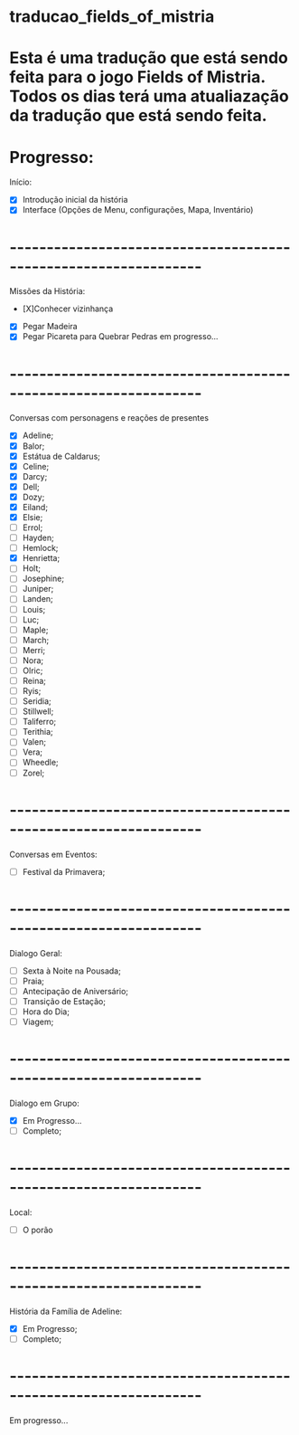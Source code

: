 # traducao_fields_of_mistria
# Esta é uma tradução que está sendo feita para o jogo Fields of Mistria. Todos os dias terá uma atualiazação da tradução que está sendo feita.

# Progresso:

Início:
- [X] Introdução inicial da história
- [X] Interface (Opções de Menu, configurações, Mapa, Inventário)
# ----------------------------------------------------------------
Missões da História:
- [X]Conhecer vizinhança
- [X] Pegar Madeira
- [X] Pegar Picareta para Quebrar Pedras
em progresso...
# ----------------------------------------------------------------
Conversas com personagens e reações de presentes
- [X] Adeline;
- [X] Balor;
- [X] Estátua de Caldarus;
- [X] Celine;
- [X] Darcy;
- [X] Dell;
- [X] Dozy;
- [X] Eiland;
- [X] Elsie;
- [ ] Errol;
- [ ] Hayden;
- [ ] Hemlock;
- [X] Henrietta;
- [ ] Holt;
- [ ] Josephine;
- [ ] Juniper;
- [ ] Landen;
- [ ] Louis;
- [ ] Luc;
- [ ] Maple;
- [ ] March;
- [ ] Merri;
- [ ] Nora;
- [ ] Olric;
- [ ] Reina;
- [ ] Ryis;
- [ ] Seridia;
- [ ] Stillwell;
- [ ] Taliferro;
- [ ] Terithia;
- [ ] Valen;
- [ ] Vera;
- [ ] Wheedle;
- [ ] Zorel;
# ----------------------------------------------------------------
Conversas em Eventos:
- [ ] Festival da Primavera;
# ----------------------------------------------------------------
Dialogo Geral: 
- [ ] Sexta à Noite na Pousada;
- [ ] Praia;
- [ ] Antecipação de Aniversário;
- [ ] Transição de Estação;
- [ ] Hora do Dia;
- [ ] Viagem;
# ----------------------------------------------------------------
Dialogo em Grupo:
- [X] Em Progresso... 
- [ ] Completo;
# ----------------------------------------------------------------
Local:
- [ ] O porão
# ----------------------------------------------------------------
História da Família de Adeline:
- [X] Em Progresso;
- [ ] Completo;
# ----------------------------------------------------------------
Em progresso...
